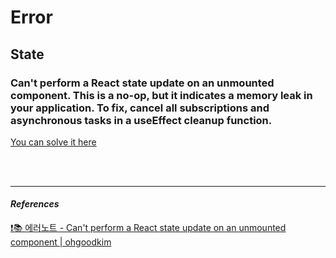 # Error

## State

### Can't perform a React state update on an unmounted component. This is a no-op, but it indicates a memory leak in your application. To fix, cancel all subscriptions and asynchronous tasks in a useEffect cleanup function.
[You can solve it here](https://velog.io/@ohgoodkim/-%EC%97%90%EB%9F%AC%EB%85%B8%ED%8A%B8-Cant-perform-a-React-state-update-on-an-unmounted-component)

<br /><br />

***
#### _References_
[❗️📚 에러노트 - Can't perform a React state update on an unmounted component | ohgoodkim](https://velog.io/@ohgoodkim/-%EC%97%90%EB%9F%AC%EB%85%B8%ED%8A%B8-Cant-perform-a-React-state-update-on-an-unmounted-component)<br />